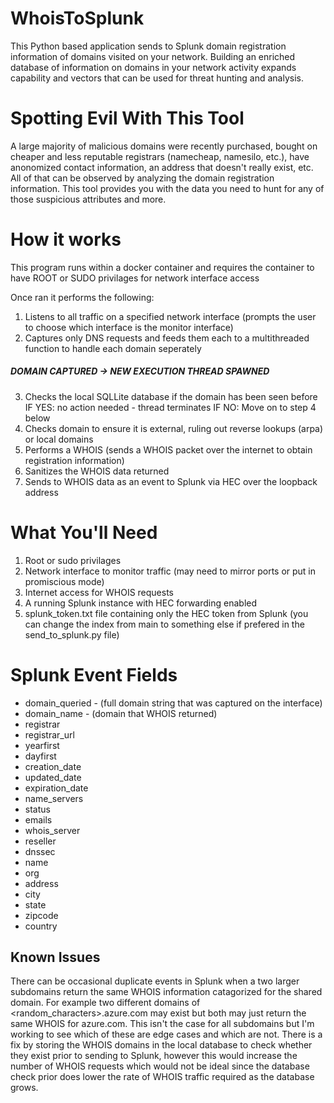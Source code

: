 # WhoisToSplunk
This Python based application sends to Splunk domain registration information of domains visited on your network. Building an enriched database of information on domains in your network activity expands capability and vectors that can be used for threat hunting and analysis. 

# Spotting Evil With This Tool
A large majority of malicious domains were recently purchased, bought on cheaper and less reputable registrars (namecheap, namesilo, etc.), have anonomized contact information, an address that doesn't really exist, etc. All of that can be observed by analyzing the domain registration information. This tool provides you with the data you need to hunt for any of those suspicious attributes and more.

# How it works
This program runs within a docker container and requires the container to have ROOT or SUDO privilages for network interface access

Once ran it performs the following:
1. Listens to all traffic on a specified network interface (prompts the user to choose which interface is the monitor interface)
2. Captures only DNS requests and feeds them each to a multithreaded function to handle each domain seperately
##### DOMAIN CAPTURED -> NEW EXECUTION THREAD SPAWNED
3. Checks the local SQLLite database if the domain has been seen before
     IF YES: no action needed - thread terminates
     IF NO: Move on to step 4 below
4. Checks domain to ensure it is external, ruling out reverse lookups (arpa) or local domains
5. Performs a WHOIS (sends a WHOIS packet over the internet to obtain registration information)
6. Sanitizes the WHOIS data returned
7. Sends to WHOIS data as an event to Splunk via HEC over the loopback address

# What You'll Need
1. Root or sudo privilages
2. Network interface to monitor traffic (may need to mirror ports or put in promiscious mode)
3. Internet access for WHOIS requests
4. A running Splunk instance with HEC forwarding enabled
5. splunk_token.txt file containing only the HEC token from Splunk (you can change the index from main to something else if prefered in the send_to_splunk.py file)

# Splunk Event Fields
* domain_queried - (full domain string that was captured on the interface)
* domain_name - (domain that WHOIS returned)
* registrar  
* registrar_url  
* yearfirst  
* dayfirst  
* creation_date  
* updated_date  
* expiration_date  
* name_servers  
* status  
* emails  
* whois_server  
* reseller  
* dnssec  
* name  
* org  
* address  
* city  
* state  
* zipcode  
* country  

## Known Issues
There can be occasional duplicate events in Splunk when a two larger subdomains return the same WHOIS information catagorized for the shared domain. For example two different domains of <random_characters>.azure.com may exist but both may just return the same WHOIS for azure.com. This isn't the case for all subdomains but I'm working to see which of these are edge cases and which are not. There is a fix by storing the WHOIS domains in the local database to check whether they exist prior to sending to Splunk, however this would increase the number of WHOIS requests which would not be ideal since the database check prior does lower the rate of WHOIS traffic required as the database grows.
